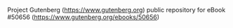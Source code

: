 Project Gutenberg (https://www.gutenberg.org) public repository for
eBook #50656 (https://www.gutenberg.org/ebooks/50656)
